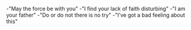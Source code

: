 -"May the force be with you"
-"I find your lack of faith disturbing"
-"I am your father"
-"Do or do not there is no try"
-"I've got a bad feeling about this"
